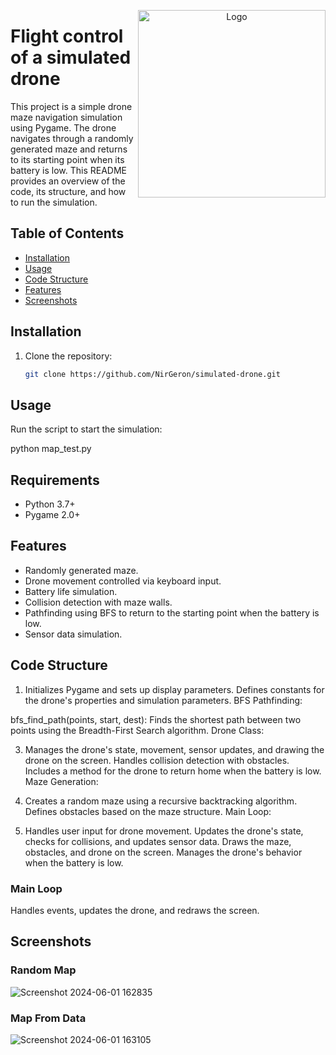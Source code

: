 <p align="center">
  <img src="https://cellfi.co.il/wp-content/uploads/2023/06/tello-1.webp" alt="Logo" width="300" height="300" align="right">
</p>

# Flight control of a simulated drone
This project is a simple drone maze navigation simulation using Pygame. 
The drone navigates through a randomly generated maze and returns to its starting point when its battery is low.
This README provides an overview of the code, its structure, and how to run the simulation.






## Table of Contents

- [Installation](#installation)
- [Usage](#usage)
- [Code Structure](#code-structure)
- [Features](#features)
- [Screenshots](#Screenshots)


## Installation

1. Clone the repository:

   ```sh
   git clone https://github.com/NirGeron/simulated-drone.git

## Usage
Run the script to start the simulation:

python map_test.py

## Requirements

- Python 3.7+
- Pygame 2.0+
   

## Features

- Randomly generated maze.
- Drone movement controlled via keyboard input.
- Battery life simulation.
- Collision detection with maze walls.
- Pathfinding using BFS to return to the starting point when the battery is low.
- Sensor data simulation.

## Code Structure

1. Initializes Pygame and sets up display parameters.
Defines constants for the drone's properties and simulation parameters.
BFS Pathfinding:

bfs_find_path(points, start, dest): Finds the shortest path between two points using the Breadth-First Search algorithm.
Drone Class:

3. Manages the drone's state, movement, sensor updates, and drawing the drone on the screen.
Handles collision detection with obstacles.
Includes a method for the drone to return home when the battery is low.
Maze Generation:

4. Creates a random maze using a recursive backtracking algorithm.
Defines obstacles based on the maze structure.
Main Loop:

5. Handles user input for drone movement.
Updates the drone's state, checks for collisions, and updates sensor data.
Draws the maze, obstacles, and drone on the screen.
Manages the drone's behavior when the battery is low.

### Main Loop
Handles events, updates the drone, and redraws the screen.

## Screenshots
### Random Map
![Screenshot 2024-06-01 162835](https://github.com/NirGeron/simulated-drone/assets/75199660/43cbec92-5917-435a-838e-c91413ec652a)
### Map From Data
![Screenshot 2024-06-01 163105](https://github.com/NirGeron/simulated-drone/assets/75199660/07977b9b-4b55-43d3-983b-e9213523f5dd)


